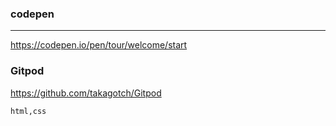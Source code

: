 ### codepen
---
https://codepen.io/pen/tour/welcome/start

### Gitpod
https://github.com/takagotch/Gitpod




```
html,css
```

```
```

```
```


